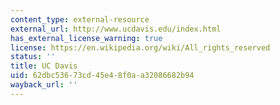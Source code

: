 ```yaml
---
content_type: external-resource
external_url: http://www.ucdavis.edu/index.html
has_external_license_warning: true
license: https://en.wikipedia.org/wiki/All_rights_reserved
status: ''
title: UC Davis
uid: 62dbc536-73cd-45e4-8f0a-a32086682b94
wayback_url: ''
---
```


